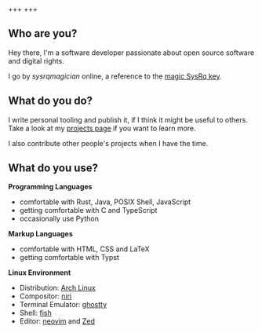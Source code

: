 +++
+++

## Who are you?

Hey there, I'm a software developer passionate about open source software and digital rights.

I go by *sysrqmagician* online, a reference to the [magic SysRq key](https://en.wikipedia.org/wiki/Magic_SysRq_key).

## What do you do?
I write personal tooling and publish it, if I think it might be useful to others. Take a look at my [projects page](/projects/) if you want to learn more.

I also contribute other people's projects when I have the time.

## What do you use?
**Programming Languages**
- comfortable with Rust, Java, POSIX Shell, JavaScript
- getting comfortable with C and TypeScript
- occasionally use Python

**Markup Languages**
- comfortable with HTML, CSS and LaTeX
- getting comfortable with Typst

**Linux Environment**
- Distribution: [Arch Linux](https://archlinux.org)
- Compositor: [niri](https://github.com/yalter/niri)
- Terminal Emulator: [ghostty](https://github.com/ghostty-org/ghostty)
- Shell: [fish](https://github.com/fish-shell/fish-shell)
- Editor: [neovim](https://github.com/neovim/neovim) and [Zed](https://github.com/zed-industries/zed)

